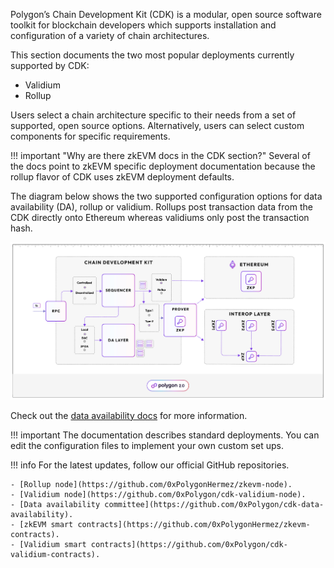 Polygon’s Chain Development Kit (CDK) is a modular, open source software toolkit for blockchain developers which supports installation and configuration of a variety of chain architectures.  

This section documents the two most popular deployments currently supported by CDK:

- Validium
- Rollup

Users select a chain architecture specific to their needs from a set of supported, open source options. Alternatively, users can select custom components for specific requirements.

!!! important "Why are there zkEVM docs in the CDK section?"
     Several of the docs point to zkEVM specific deployment documentation because the rollup flavor of CDK uses zkEVM deployment defaults.

The diagram below shows the two supported configuration options for data availability (DA), rollup or validium. Rollups post transaction data from the CDK directly onto Ethereum whereas validiums only post the transaction hash.

![CDK architecture choices](../../img/cdk/cdk-architecture.png)

Check out the [data availability docs](../concepts/dac.md) for more information.

!!! important
    The documentation describes standard deployments. You can edit the configuration files to implement your own custom set ups.

!!! info
    For the latest updates, follow our official GitHub repositories.

    - [Rollup node](https://github.com/0xPolygonHermez/zkevm-node).
    - [Validium node](https://github.com/0xPolygon/cdk-validium-node).
    - [Data availability committee](https://github.com/0xPolygon/cdk-data-availability).
    - [zkEVM smart contracts](https://github.com/0xPolygonHermez/zkevm-contracts).
    - [Validium smart contracts](https://github.com/0xPolygon/cdk-validium-contracts).
